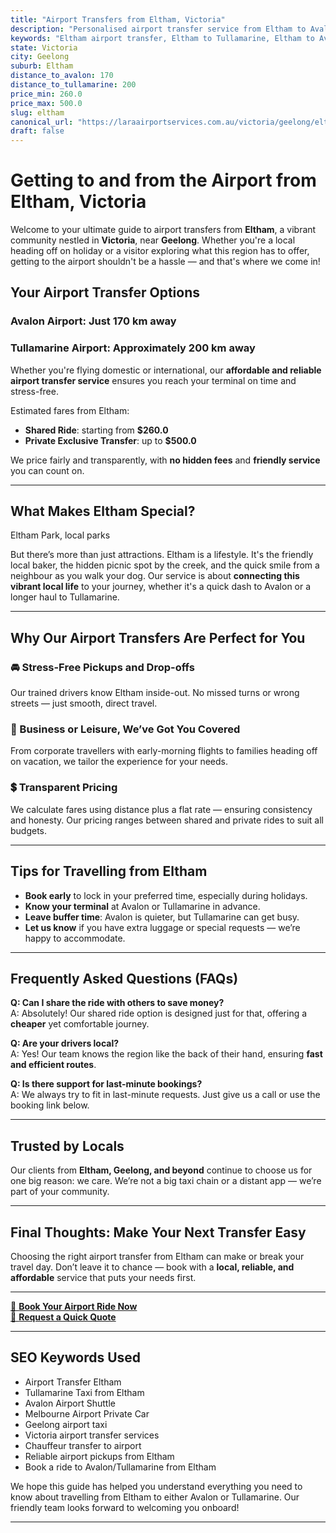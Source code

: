 ```yaml
---
title: "Airport Transfers from Eltham, Victoria"
description: "Personalised airport transfer service from Eltham to Avalon and Tullamarine airports. Enjoy a smooth, affordable ride with us!"
keywords: "Eltham airport transfer, Eltham to Tullamarine, Eltham to Avalon, airport taxi Eltham, private airport transfer Eltham, shared ride Eltham, Eltham transfers, airport shuttle Eltham, book Eltham airport taxi, affordable Eltham airport transfer, Eltham airport transfer service, airport transfer Geelong, airport transfer Melbourne, Melbourne airport taxi, airport transfers Victoria, Tullamarine airport shuttle, Avalon airport transfers, Melbourne private transfer, airport transport services Melbourne"
state: Victoria
city: Geelong
suburb: Eltham
distance_to_avalon: 170
distance_to_tullamarine: 200
price_min: 260.0
price_max: 500.0
slug: eltham
canonical_url: "https://laraairportservices.com.au/victoria/geelong/eltham/"
draft: false
---
```


# Getting to and from the Airport from Eltham, Victoria

Welcome to your ultimate guide to airport transfers from **Eltham**, a vibrant community nestled in **Victoria**, near **Geelong**. Whether you're a local heading off on holiday or a visitor exploring what this region has to offer, getting to the airport shouldn't be a hassle — and that's where we come in!

## Your Airport Transfer Options

### Avalon Airport: Just 170 km away  
### Tullamarine Airport: Approximately 200 km away

Whether you're flying domestic or international, our **affordable and reliable airport transfer service** ensures you reach your terminal on time and stress-free.

Estimated fares from Eltham:
- **Shared Ride**: starting from **$260.0**
- **Private Exclusive Transfer**: up to **$500.0**

We price fairly and transparently, with **no hidden fees** and **friendly service** you can count on.

---

## What Makes Eltham Special?

Eltham Park, local parks

But there’s more than just attractions. Eltham is a lifestyle. It's the friendly local baker, the hidden picnic spot by the creek, and the quick smile from a neighbour as you walk your dog. Our service is about **connecting this vibrant local life** to your journey, whether it's a quick dash to Avalon or a longer haul to Tullamarine.

---

## Why Our Airport Transfers Are Perfect for You

### 🚘 Stress-Free Pickups and Drop-offs
Our trained drivers know Eltham inside-out. No missed turns or wrong streets — just smooth, direct travel.

### 💼 Business or Leisure, We’ve Got You Covered
From corporate travellers with early-morning flights to families heading off on vacation, we tailor the experience for your needs.

### 💲 Transparent Pricing
We calculate fares using distance plus a flat rate — ensuring consistency and honesty. Our pricing ranges between shared and private rides to suit all budgets.

---

## Tips for Travelling from Eltham

- **Book early** to lock in your preferred time, especially during holidays.
- **Know your terminal** at Avalon or Tullamarine in advance.
- **Leave buffer time**: Avalon is quieter, but Tullamarine can get busy.
- **Let us know** if you have extra luggage or special requests — we’re happy to accommodate.

---

## Frequently Asked Questions (FAQs)

**Q: Can I share the ride with others to save money?**  
A: Absolutely! Our shared ride option is designed just for that, offering a **cheaper** yet comfortable journey.

**Q: Are your drivers local?**  
A: Yes! Our team knows the region like the back of their hand, ensuring **fast and efficient routes**.

**Q: Is there support for last-minute bookings?**  
A: We always try to fit in last-minute requests. Just give us a call or use the booking link below.

---

## Trusted by Locals

Our clients from **Eltham, Geelong, and beyond** continue to choose us for one big reason: we care. We’re not a big taxi chain or a distant app — we’re part of your community.

---

## Final Thoughts: Make Your Next Transfer Easy

Choosing the right airport transfer from Eltham can make or break your travel day. Don’t leave it to chance — book with a **local, reliable, and affordable** service that puts your needs first.

---

[📅 **Book Your Airport Ride Now**](https://laraairportservices.square.site/s/appointments)  
[📧 **Request a Quick Quote**](https://laraairportservices.square.site/contact-us)

---

## SEO Keywords Used
- Airport Transfer Eltham
- Tullamarine Taxi from Eltham
- Avalon Airport Shuttle
- Melbourne Airport Private Car
- Geelong airport taxi
- Victoria airport transfer services
- Chauffeur transfer to airport
- Reliable airport pickups from Eltham
- Book a ride to Avalon/Tullamarine from Eltham

We hope this guide has helped you understand everything you need to know about travelling from Eltham to either Avalon or Tullamarine. Our friendly team looks forward to welcoming you onboard!

---
